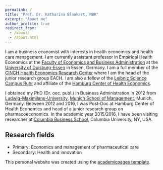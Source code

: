 ```yaml
---
permalink: /
title: "Prof. Dr. Katharina Blankart, MBR"
excerpt: "About me"
author_profile: true
redirect_from: 
  - /about/
  - /about.html
---
```



I am a business economist with interests in health economics and health care management. I am currently assistant professor in Empirical Health Economics at the [Faculty of Economics and Business Administration](https://www.wiwi.uni-due.de/en/homepage/) at the [University of Duisburg-Essen](https://www.uni-due.de/) in Essen, Germany. I am a full member of the [CINCH Health Economics Research Center](https://cinch.uni-due.de/) where I am the head of the junior research group EACH. I am also a fellow of the [Leibniz Science Campus Ruhr]() and affiliate of the [Hamburg Center of Health Economics](https://lscr.rwi-essen.de/en/).

I obtained my PhD (Dr. oec. publ.) in Business Administration in 2012 from [Ludwig-Maximilans-University](https://www.en.uni-muenchen.de/index.html), [Munich School of Management](https://www.en.bwl.uni-muenchen.de/index.html), Munich, Germany. Between 2012 and 2016, I was Post-Doc at Hamburg Center of Health Economics and head of a junior research group on pharmacoeconomics. In the academic year 2015/2016, I have been visiting researcher at [Columbia Business School](https://home.gsb.columbia.edu/), Columbia University, NY, USA.



Research fields
-------
- Primary: Economics and management of pharmaceutical care
- Secondary: Health and innovation



This personal website was created using the [academicpages template](https://github.com/academicpages/academicpages.github.io).
